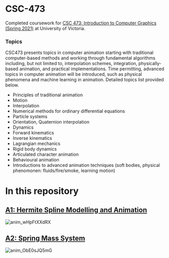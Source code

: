 # CSC-473

Completed coursework for [CSC 473: Introduction to Computer Graphics (Spring 2021)](https://heat.csc.uvic.ca/coview/course/2021091/CSC473 "UVic Course Page") at University of Victoria.

### Topics

CSC473 presents topics in computer animation starting with traditional computer-based methods and working through fundamental algorithms including, but not limited to, interpolation schemes, integration, physically-based animation, and practical implementations. Time permitting, advanced topics in computer animation will be introduced, such as physical phenomena and machine learning in animation. Detailed topics list provided below.

- Principles of traditional animation
- Motion
- Interpolation
- Numerical methods for ordinary differential equations
- Particle systems
- Orientation, Quaternion interpolation
- Dynamics
- Forward kinematics
- Inverse kinematics
- Lagrangian mechanics
- Rigid body dynamics
- Articulated character animation
- Behavioural animation
- Introductions to advanced animation techniques (soft bodies, physical phenomonen: fluids/fire/smoke, learning motion)


# In this repository

## [A1: Hermite Spline Modelling and Animation](./Assignment%201)
![anim_wHpFtXXdRX](https://user-images.githubusercontent.com/76612427/156910207-9ea60d9b-8404-441f-aacb-36b23417fa3b.gif)


## [A2: Spring Mass System](./Assignment%202)
![anim_ObE0sJQ5mG](https://user-images.githubusercontent.com/76612427/156911282-6399c1d8-c638-40a1-959e-0798582de860.gif)
